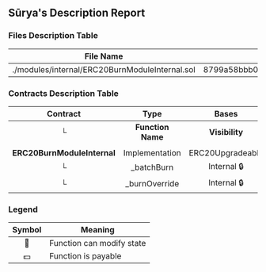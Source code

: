 ## Sūrya's Description Report

### Files Description Table


|  File Name  |  SHA-1 Hash  |
|-------------|--------------|
| ./modules/internal/ERC20BurnModuleInternal.sol | 8799a58bbb058addce93d74d0875a9c5b7867378 |


### Contracts Description Table


|  Contract  |         Type        |       Bases      |                  |                 |
|:----------:|:-------------------:|:----------------:|:----------------:|:---------------:|
|     └      |  **Function Name**  |  **Visibility**  |  **Mutability**  |  **Modifiers**  |
||||||
| **ERC20BurnModuleInternal** | Implementation | ERC20Upgradeable |||
| └ | _batchBurn | Internal 🔒 | 🛑  | |
| └ | _burnOverride | Internal 🔒 | 🛑  | |


### Legend

|  Symbol  |  Meaning  |
|:--------:|-----------|
|    🛑    | Function can modify state |
|    💵    | Function is payable |
